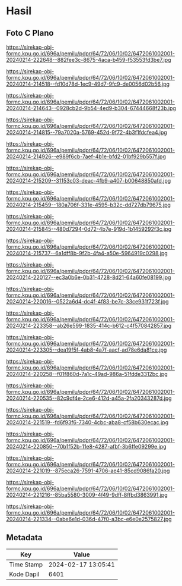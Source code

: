 # Hasil

## Foto C Plano

https://sirekap-obj-formc.kpu.go.id/696a/pemilu/pdpr/64/72/06/10/02/6472061002001-20240214-222648--882fee3c-8675-4aca-b459-f53553fd3be7.jpg

https://sirekap-obj-formc.kpu.go.id/696a/pemilu/pdpr/64/72/06/10/02/6472061002001-20240214-214518--fd10d78d-1ec9-49d7-9fc9-de0056d02b56.jpg

https://sirekap-obj-formc.kpu.go.id/696a/pemilu/pdpr/64/72/06/10/02/6472061002001-20240214-214643--0928cb2d-9b54-4ed9-b304-67444668f23b.jpg

https://sirekap-obj-formc.kpu.go.id/696a/pemilu/pdpr/64/72/06/10/02/6472061002001-20240214-214815--79a7020a-5769-452d-9f72-4b3f1fdcfea4.jpg

https://sirekap-obj-formc.kpu.go.id/696a/pemilu/pdpr/64/72/06/10/02/6472061002001-20240214-214926--e989f6cb-7aef-4b1e-bfd2-01bf929b557f.jpg

https://sirekap-obj-formc.kpu.go.id/696a/pemilu/pdpr/64/72/06/10/02/6472061002001-20240214-215209--31153c03-deac-4fb9-a407-b00648850afd.jpg

https://sirekap-obj-formc.kpu.go.id/696a/pemilu/pdpr/64/72/06/10/02/6472061002001-20240214-215459--180a706f-331e-4595-b32c-dd727db79675.jpg

https://sirekap-obj-formc.kpu.go.id/696a/pemilu/pdpr/64/72/06/10/02/6472061002001-20240214-215845--480d7294-0d72-4b7e-919d-1b1459292f3c.jpg

https://sirekap-obj-formc.kpu.go.id/696a/pemilu/pdpr/64/72/06/10/02/6472061002001-20240214-215737--6a1dff8b-9f2b-4fa4-a50e-5964919c0298.jpg

https://sirekap-obj-formc.kpu.go.id/696a/pemilu/pdpr/64/72/06/10/02/6472061002001-20240214-220127--ec3a0b6e-0b31-4728-8d21-64a60fe08199.jpg

https://sirekap-obj-formc.kpu.go.id/696a/pemilu/pdpr/64/72/06/10/02/6472061002001-20240214-220016--0522a6d4-dc4f-4f83-be7c-33ce931f723f.jpg

https://sirekap-obj-formc.kpu.go.id/696a/pemilu/pdpr/64/72/06/10/02/6472061002001-20240214-223358--ab26e599-1835-414c-b612-c4f570842857.jpg

https://sirekap-obj-formc.kpu.go.id/696a/pemilu/pdpr/64/72/06/10/02/6472061002001-20240214-223305--dea19f5f-4ab8-4a7f-aacf-ad78e6da81ce.jpg

https://sirekap-obj-formc.kpu.go.id/696a/pemilu/pdpr/64/72/06/10/02/6472061002001-20240214-220258--f01f860d-7a1c-49ad-986a-51fdde3312bc.jpg

https://sirekap-obj-formc.kpu.go.id/696a/pemilu/pdpr/64/72/06/10/02/6472061002001-20240214-220535--82c9df4e-2ce6-412d-a45a-2fa20343287d.jpg

https://sirekap-obj-formc.kpu.go.id/696a/pemilu/pdpr/64/72/06/10/02/6472061002001-20240214-221519--fd6f93f6-7340-4cbc-aba8-cf58b630ecac.jpg

https://sirekap-obj-formc.kpu.go.id/696a/pemilu/pdpr/64/72/06/10/02/6472061002001-20240214-220850--70b1f52b-11e8-4287-afbf-3b6ffe09299e.jpg

https://sirekap-obj-formc.kpu.go.id/696a/pemilu/pdpr/64/72/06/10/02/6472061002001-20240214-221019--875eca26-7591-4706-ae41-85cd9086fa20.jpg

https://sirekap-obj-formc.kpu.go.id/696a/pemilu/pdpr/64/72/06/10/02/6472061002001-20240214-221216--85ba5580-3009-4f49-9dff-8ffbd3863991.jpg

https://sirekap-obj-formc.kpu.go.id/696a/pemilu/pdpr/64/72/06/10/02/6472061002001-20240214-221334--0abe6e1d-036d-47f0-a3bc-e6e0e2575827.jpg


## Metadata

| Key        | Value               |
| ---------- | ------------------- |
| Time Stamp | 2024-02-17 13:05:41 |
| Kode Dapil | 6401                |



